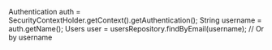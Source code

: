 Authentication auth = SecurityContextHolder.getContext().getAuthentication();
String username = auth.getName();
Users user = usersRepository.findByEmail(username); // Or by username

